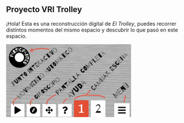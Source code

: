## Proyecto VRI Trolley

¡Hola! Esta es una reconstrucción digital de _El Trolley_, puedes recorrer distintos momentos del mismo espacio y descubrir lo que pasó en este espacio.

![Ayuda](./static/imgs/ui_ayuda.png)
